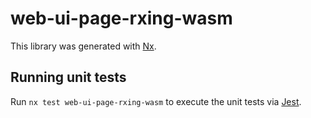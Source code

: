 # web-ui-page-rxing-wasm

This library was generated with [Nx](https://nx.dev).

## Running unit tests

Run `nx test web-ui-page-rxing-wasm` to execute the unit tests via [Jest](https://jestjs.io).
